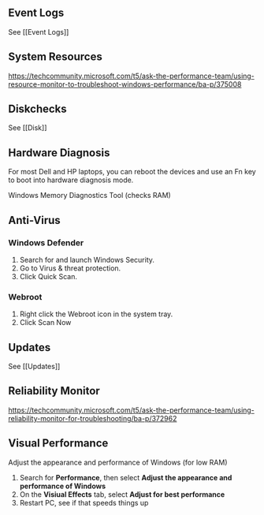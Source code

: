 
## Event Logs

See [[Event Logs]]

## System Resources

https://techcommunity.microsoft.com/t5/ask-the-performance-team/using-resource-monitor-to-troubleshoot-windows-performance/ba-p/375008

## Diskchecks

See [[Disk]]

## Hardware Diagnosis

For most Dell and HP laptops, you can reboot the devices and use an Fn key to boot into hardware diagnosis mode. 

Windows Memory Diagnostics Tool (checks RAM)

## Anti-Virus

### Windows Defender

1. Search for and launch Windows Security.
2. Go to Virus & threat protection.
3. Click Quick Scan.

### Webroot

1. Right click the Webroot icon in the system tray.
2. Click Scan Now

## Updates

See [[Updates]]

## Reliability Monitor

https://techcommunity.microsoft.com/t5/ask-the-performance-team/using-reliability-monitor-for-troubleshooting/ba-p/372962

## Visual Performance

Adjust the appearance and performance of Windows (for low RAM)

1. Search for **Performance**, then select **Adjust the appearance and performance of Windows**
2. On the **Visiual Effects** tab, select **Adjust for best performance**
3. Restart PC, see if that speeds things up

